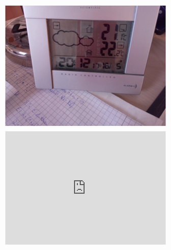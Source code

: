 ![Room Temp](/roomtemp.png)

<iframe src="https://trinket.io/embed/python/d631b2bb46" width="100%" height="356" frameborder="0" marginwidth="0" marginheight="0" allowfullscreen></iframe>

